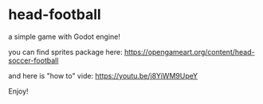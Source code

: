 # head-football
a simple game with Godot engine!

you can find sprites package here:
https://opengameart.org/content/head-soccer-football

and here is "how to" vide:
https://youtu.be/j8YiWM9UpeY

Enjoy!
